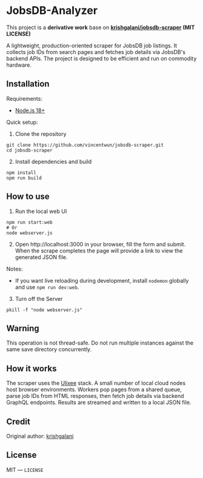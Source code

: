 # JobsDB-Analyzer

This project is a **derivative work** base on **[krishgalani/jobsdb-scraper](https://github.com/krishgalani/jobsdb-scraper) (MIT LICENSE)**


A lightweight, production-oriented scraper for JobsDB job listings. It collects job IDs from search pages and fetches job details via JobsDB's backend APIs. The project is designed to be efficient and run on commodity hardware.

## Installation

Requirements:

- [Node.js 18+](https://nodejs.org/en/download/)

Quick setup:

1. Clone the repository

```shell
git clone https://github.com/vincentwun/jobsdb-scraper.git
cd jobsdb-scraper
```

2. Install dependencies and build

```shell
npm install
npm run build
```

## How to use

1. Run the local web UI

```shell
npm run start:web
# Or
node webserver.js
```

2. Open http://localhost:3000 in your browser, fill the form and submit. When the scrape completes the page will provide a link to view the generated JSON file.

Notes:
- If you want live reloading during development, install `nodemon` globally and use `npm run dev:web`.

3. Turn off the Server

```shell
pkill -f "node webserver.js"
```

## Warning

This operation is not thread-safe. Do not run multiple instances against the same save directory concurrently.

## How it works

The scraper uses the [Ulixee](https://nodejs.org/en/download/) stack. A small number of local cloud nodes host browser environments. Workers pop pages from a shared queue, parse job IDs from HTML responses, then fetch job details via backend GraphQL endpoints. Results are streamed and written to a local JSON file.

## Credit

Original author: [krishgalani](https://github.com/krishgalani)

## License

MIT — `LICENSE`